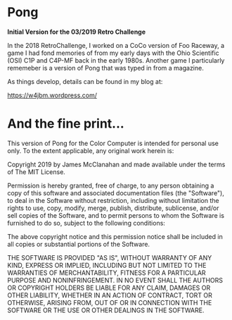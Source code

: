 # Pong
**Initial Version for the 03/2019 Retro Challenge**

In the 2018 RetroChallenge, I worked on a CoCo version of Foo Raceway, a game I had fond memories of from my early days with the Ohio Scientific (OSI) C1P and C4P-MF back in the early 1980s. Another game I particularly rememeber is a version of Pong that was typed in from a magazine.

As things develop, details can be found in my blog at:

https://w4jbm.wordpress.com/

# And the fine print...
This version of Pong for the Color Computer is intended for personal use only. To the extent applicable, any original work herein is:

Copyright 2019 by James McClanahan and made available under the terms of The MIT License.

Permission is hereby granted, free of charge, to any person obtaining a copy of this software and associated documentation files (the "Software"), to deal in the Software without restriction, including without limitation the rights to use, copy, modify, merge, publish, distribute, sublicense, and/or sell copies of the Software, and to permit persons to whom the Software is furnished to do so, subject to the following conditions:

The above copyright notice and this permission notice shall be included in all copies or substantial portions of the Software.

THE SOFTWARE IS PROVIDED "AS IS", WITHOUT WARRANTY OF ANY KIND, EXPRESS OR IMPLIED, INCLUDING BUT NOT LIMITED TO THE WARRANTIES OF MERCHANTABILITY, FITNESS FOR A PARTICULAR PURPOSE AND NONINFRINGEMENT. IN NO EVENT SHALL THE AUTHORS OR COPYRIGHT HOLDERS BE LIABLE FOR ANY CLAIM, DAMAGES OR OTHER LIABILITY, WHETHER IN AN ACTION OF CONTRACT, TORT OR OTHERWISE, ARISING FROM, OUT OF OR IN CONNECTION WITH THE SOFTWARE OR THE USE OR OTHER DEALINGS IN THE SOFTWARE.
